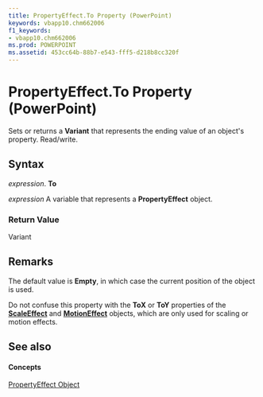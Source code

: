 ```yaml
---
title: PropertyEffect.To Property (PowerPoint)
keywords: vbapp10.chm662006
f1_keywords:
- vbapp10.chm662006
ms.prod: POWERPOINT
ms.assetid: 453cc64b-88b7-e543-fff5-d218b8cc320f
---
```



# PropertyEffect.To Property (PowerPoint)

Sets or returns a  **Variant** that represents the ending value of an object's property. Read/write.


## Syntax

 _expression_. **To**

 _expression_ A variable that represents a **PropertyEffect** object.


### Return Value

Variant


## Remarks

The default value is  **Empty**, in which case the current position of the object is used.

Do not confuse this property with the  **ToX** or **ToY** properties of the **[ScaleEffect](scaleeffect-object-powerpoint.md)** and **[MotionEffect](motioneffect-object-powerpoint.md)** objects, which are only used for scaling or motion effects.


## See also


#### Concepts


[PropertyEffect Object](propertyeffect-object-powerpoint.md)


